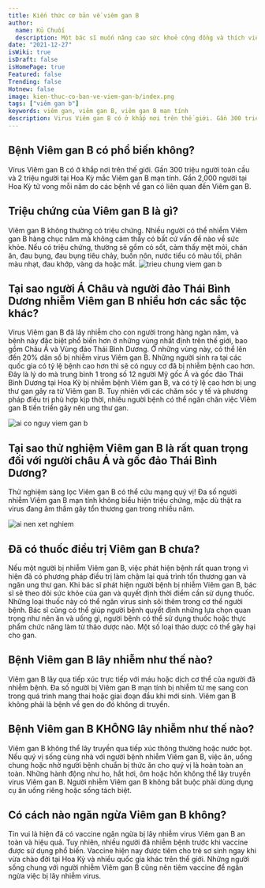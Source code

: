 ```yaml
---
title: Kiến thức cơ bản về viêm gan B
author:
  name: Kủ Chuối
  description: Một bác sĩ muốn nâng cao sức khoẻ cộng đồng và thích viết blog để chia sẻ những gì mình biết đến mọi người.
date: "2021-12-27"
isWiki: true
isDraft: false
isHomePage: true
Featured: false
Trending: false
Hotnew: false
image: kien-thuc-co-ban-ve-viem-gan-b/index.png
tags: ["viêm gan b"]
keywords: viêm gan, viêm gan B, viêm gan B mạn tính
description: Virus Viêm gan B có ở khắp nơi trên thế giới. Gần 300 triệu người toàn cầu và 2 triệu người tại Hoa Kỳ mắc Viêm gan B mạn tính. Gần 2,000 người tại Hoa Kỳ tử vong mỗi năm do các bệnh về gan có liên quan đến Viêm gan B
---
```


## Bệnh Viêm gan B có phổ biến không?

 Virus Viêm gan B có ở khắp nơi trên thế giới. Gần 300 triệu người toàn cầu và 2 triệu người tại Hoa Kỳ mắc Viêm gan B mạn tính. Gần 2,000 người tại Hoa Kỳ tử vong mỗi năm do các bệnh về gan có liên quan đến Viêm gan B.

## Triệu chứng của Viêm gan B là gì?

 Viêm gan B không thường có triệu chứng. Nhiều người có thể nhiễm Viêm gan B hàng chục năm mà không cảm thấy có bất cứ vấn đề nào về sức khỏe. Nếu có triệu chứng, thường sẽ gồm có sốt, cảm thấy mệt mỏi, chán ăn, đau bụng, đau bụng tiêu chảy, buồn nôn, nước tiểu có màu tối, phân màu nhạt, đau khớp, vàng da hoặc mắt.
![trieu chung viem gan b](images/contents/gastroenterological/kien-thuc-co-ban-ve-viem-gan-b/trieu-chung.png)

## Tại sao người Á Châu và người đảo Thái Bình Dương nhiễm Viêm gan B nhiều hơn các sắc tộc khác?

 Virus Viêm gan B đã lây nhiễm cho con người trong hàng ngàn năm, và bệnh này đặc biệt phổ biến hơn ở những vùng nhất định trên thế giới, bao gồm Châu Á và Vùng đảo Thái Bình Dương. Ở những vùng này, có thể lên đến 20% dân số bị nhiễm virus Viêm gan B. Những người sinh ra tại các quốc gia có tỷ lệ bệnh cao hơn thì sẽ có nguy cơ đã bị nhiễm bệnh cao hơn. Đây là lý do mà trung bình 1 trong số 12 người Mỹ gốc Á và gốc đảo Thái Bình Dương tại Hoa Kỳ bị nhiễm bệnh Viêm gan B, và có tỷ lệ cao hơn bị ung thư gan gây ra từ Viêm gan B. Tuy nhiên với các chăm sóc y tế và phương pháp điều trị phù hợp kịp thời, nhiều người bệnh có thể ngăn chăn việc Viêm gan B tiến triển gây nên ung thư gan.

![ai co nguy viem gan b](images/contents/gastroenterological/kien-thuc-co-ban-ve-viem-gan-b/ai-co-nguy-co.png)

## Tại sao thử nghiệm Viêm gan B là rất quan trọng đối với người châu Á và gốc đảo Thái Bình Dương?

 Thử nghiệm sàng lọc Viêm gan B có thể cứu mạng quý vị! Đa số người nhiễm Viêm gan B mạn tính không biểu hiện triệu chứng, mặc dù thật ra virus đang âm thầm gây tổn thương gan trong nhiều năm.

![ai nen xet nghiem](images/contents/gastroenterological/kien-thuc-co-ban-ve-viem-gan-b/xet-nghiem.png)

## Đã có thuốc điều trị Viêm gan B chưa?

 Nếu một người bị nhiễm Viêm gan B, việc phát hiện bệnh rất quan trọng vì hiện đã có phương pháp điều trị làm chậm lại quá trình tổn thương gan và ngăn ung thư gan. Khi bác sĩ phát hiện người bệnh bị nhiễm Viêm gan B, bác sĩ sẽ theo dõi sức khỏe của gan và quyết định thời điểm cần sử dụng thuốc. Những loại thuốc này có thể ngăn virus sinh sôi thêm trong cơ thể người bệnh. Bác sĩ cũng có thể giúp người bệnh quyết định những lựa chọn quan trọng như nên ăn và uống gì, người bệnh có thể sử dụng thuốc hoặc thực phẩm chức năng làm từ thảo dược nào. Một số loại thảo dược có thể gây hại cho gan.

## Bệnh Viêm gan B lây nhiễm như thế nào?

 Viêm gan B lây qua tiếp xúc trực tiếp với máu hoặc dịch cơ thể của người đã nhiễm bệnh. Đa số người bị Viêm gan B mạn tính bị nhiễm từ mẹ sang con trong quá trình mang thai hoặc giai đoạn đầu khi mới sinh. Viêm gan B không phải là bệnh về gen do đó không di truyền.

## Bệnh Viêm gan B KHÔNG lây nhiễm như thế nào?

 Viêm gan B không thể lây truyền qua tiếp xúc thông thường hoặc nước bọt. Nếu quý vị sống cùng nhà với người bệnh nhiễm Viêm gan B, việc ăn, uống chung hoặc nhờ người bệnh chuẩn bị thức ăn cho quý vị là hoàn toàn an toàn. Những hành động như ho, hắt hơi, ôm hoặc hôn không thể lây truyền virus Viêm gan B. Người nhiễm Viêm gan B không bắt buộc phải dùng dụng cụ ăn uống riêng hoặc sống tách biệt.

## Có cách nào ngăn ngừa Viêm gan B không?

 Tin vui là hiện đã có vaccine ngăn ngừa bị lây nhiễm virus Viêm gan B an toàn và hiệu quả. Tuy nhiên, nhiều người đã nhiễm bệnh trước khi vaccine được sử dụng phổ biến. Vaccine hiện nay được tiêm cho trẻ sơ sinh ngay khi vừa chào đời tại Hoa Kỳ và nhiều quốc gia khác trên thế giới. Những người sống chung với người nhiễm Viêm gan B cũng nên tiêm vaccine để ngăn ngừa việc bị lây nhiễm virus.
